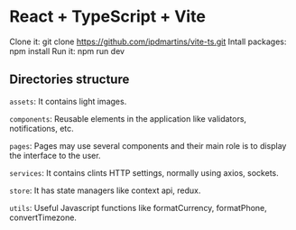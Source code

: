 # React + TypeScript + Vite

Clone it: git clone https://github.com/ipdmartins/vite-ts.git
Intall packages: npm install
Run it: npm run dev

## Directories structure

`assets`: It contains light images.

`components`: Reusable elements in the application like validators, notifications, etc.

`pages`: Pages may use several components and their main role is to display the interface to the user.

`services`: It contains clints HTTP settings, normally using axios, sockets.

`store`: It has state managers like context api, redux.

`utils`: Useful Javascript functions like formatCurrency, formatPhone, convertTimezone.
